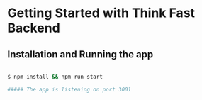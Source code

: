 # Getting Started with Think Fast Backend

## Installation and Running the app

```bash

$ npm install && npm run start

##### The app is listening on port 3001
